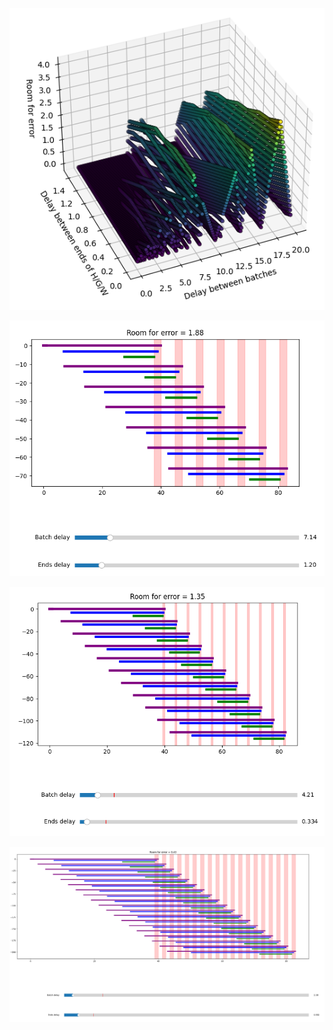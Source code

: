 
![](../images/3d_plot.png)

![](../images/example.png)

![](../images/example3.png)

![](../images/example2.png)
